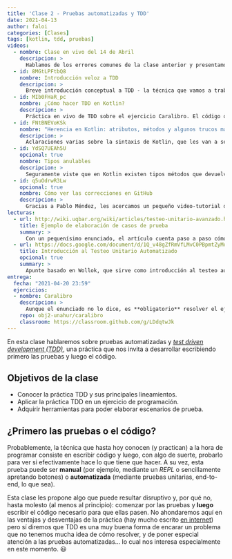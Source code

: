 ```yaml
---
title: 'Clase 2 - Pruebas automatizadas y TDD'
date: 2021-04-13
author: faloi
categories: [Clases]
tags: [kotlin, tdd, pruebas]
videos:
  - nombre: Clase en vivo del 14 de Abril
    descripcion: >
      Hablamos de los errores comunes de la clase anterior y presentamos esta clase.
  - id: 8MGtLPFtbQ8
    nombre: Introducción veloz a TDD
    descripcion: >
      Breve introducción conceptual a TDD - la técnica que vamos a trabajar esta clase.
  - id: MIb0FHaR_pc
    nombre: ¿Cómo hacer TDD en Kotlin?
    descripcion: >
      Práctica en vivo de TDD sobre el ejercicio Caralibro. El código que viene con el ejercicio de esta clase fue elaborado en ese video, de forma tal que van a poder ver cómo es la práctica.
  - id: FNtBNEVoKSk
    nombre: "Herencia en Kotlin: atributos, métodos y algunos trucos más"
    descripcion: >
      Aclaraciones varias sobre la sintaxis de Kotlin, que les van a servir para este y los próximos ejercicios.
  - id: YdSQ7UEAh5U
    opcional: true
    nombre: Tipos anulables
    descripcion: >
      Seguramente viste que en Kotlin existen tipos métodos que devuelven `Int?` o `Vendedor?`. En este video te explicamos qué son y para qué sirven estos tipos.
  - id: q5uOdrwR3Lw
    opcional: true
    nombre: Cómo ver las correcciones en GitHub
    descripcion: >
      Gracias a Pablo Méndez, les acercamos un pequeño video-tutorial de cómo ver, comentar o protestar por las correcciones que les hacemos.
lecturas:
  - url: http://wiki.uqbar.org/wiki/articles/testeo-unitario-avanzado.html
    title: Ejemplo de elaboración de casos de prueba
    summary: >
      Con un pequenísimo enunciado, el artículo cuenta paso a paso cómo armar los escenarios de prueba. Ojo :eyes:: las porciones de código están hechas para Xtend y Junit, tecnología que no utilizamos en la materia. Les queda como tarea pensar cómo traducir eso a Kotlin y Kotest.
  - url: https://docs.google.com/document/d/1Q_v48gZfRmVfLMvC0PBpmtZyMoALbh11AwmEllP__eY/edit
    title: Introducción al Testeo Unitario Automatizado
    opcional: true
    summary: >
      Apunte basado en Wollok, que sirve como introducción al testeo automatizado en general. Omitiendo los detalles sobre Wollok, sugerimos su lectura para responder preguntas como ¿por qué es recomendable hacer pruebas unitarias? ¿cómo hacer buenos tests? ¿cuántas cosas debo probar en cada test?
entrega:
  fecha: "2021-04-20 23:59"
  ejercicios:
  - nombre: Caralibro
    descripcion: >
      Aunque el enunciado no lo dice, es **obligatorio** resolver el ejercicio utilizando la práctica TDD. Como siempre, aconsejamos resolver de a un requerimiento a la vez, en este caso comenzando por sus pruebas. Recuerden que este trabajo debe realizarse en parejas, que deben estar conformadas _antes_ de clonar el ejercicio, ya que el sistema arma un repositorio para cada equipo.
    repo: obj2-unahur/caralibro
    classroom: https://classroom.github.com/g/LDdqtwJk
---
```


En esta clase hablaremos sobre pruebas automatizadas y [_test driven development (TDD)_](https://es.wikipedia.org/wiki/Desarrollo_guiado_por_pruebas), una práctica que nos invita a desarrollar escribiendo primero las pruebas y luego el código.

## Objetivos de la clase

* Conocer la práctica TDD y sus principales lineamientos.
* Aplicar la práctica TDD en un ejercicio de programación.
* Adquirir herramientas para poder elaborar escenarios de prueba.

## ¿Primero las pruebas o el código?

Probablemente, la técnica que hasta hoy conocen (y practican) a la hora de programar consiste en escribir código y luego, con algo de suerte, probarlo para ver si efectivamente hace lo que tiene que hacer. A su vez, esta prueba puede ser **manual** (por ejemplo, mediante un _REPL_ o sencillamente apretando botones) o **automatizada** (mediante pruebas unitarias, end-to-end, lo que sea).

Esta clase les propone algo que puede resultar disruptivo y, por qué no, hasta molesto (al menos al principio): comenzar por las pruebas y **luego** escribir el código necesario para que ellas pasen. No ahondaremos aquí en las ventajas y desventajas de la práctica (hay mucho escrito [en internet](https://is.gd/pDaLjc)) pero sí diremos que TDD es una muy buena forma de encarar un problema que no tenemos mucha idea de cómo resolver, y de poner especial atención a las pruebas automatizadas... lo cual nos interesa especialmente en este momento. :smiley:
